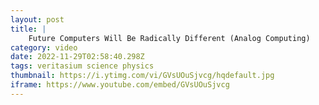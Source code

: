 ```yaml
---
layout: post
title: |
    Future Computers Will Be Radically Different (Analog Computing)
category: video
date: 2022-11-29T02:58:40.298Z
tags: veritasium science physics
thumbnail: https://i.ytimg.com/vi/GVsUOuSjvcg/hqdefault.jpg
iframe: https://www.youtube.com/embed/GVsUOuSjvcg
---
```

